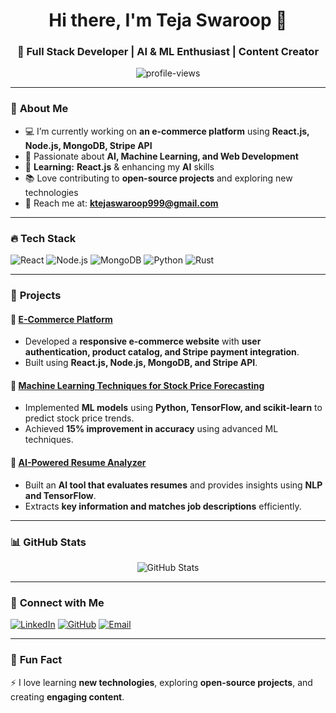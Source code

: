 <!-- Header -->
<h1 align="center">Hi there, I'm Teja Swaroop 👋</h1>
<h3 align="center">🚀 Full Stack Developer | AI & ML Enthusiast | Content Creator</h3>

<p align="center">
  <img src="https://komarev.com/ghpvc/?username=your-username&label=Profile%20Views&color=blue&style=flat" alt="profile-views" />
</p>

---

### 🚀 **About Me**
- 💻 I’m currently working on **an e-commerce platform** using **React.js, Node.js, MongoDB, Stripe API**  
- 🤖 Passionate about **AI, Machine Learning, and Web Development**  
- 🎯 **Learning:** **React.js** & enhancing my **AI** skills  
- 📚 Love contributing to **open-source projects** and exploring new technologies  
- 📩 Reach me at: **ktejaswaroop999@gmail.com**  

---

### 🔥 **Tech Stack**
![React](https://img.shields.io/badge/React.js-61DAFB?style=flat&logo=react&logoColor=white)
![Node.js](https://img.shields.io/badge/Node.js-339933?style=flat&logo=node.js&logoColor=white)
![MongoDB](https://img.shields.io/badge/MongoDB-4EA94B?style=flat&logo=mongodb&logoColor=white)
![Python](https://img.shields.io/badge/Python-3776AB?style=flat&logo=python&logoColor=white)
![Rust](https://img.shields.io/badge/Rust-000000?style=flat&logo=rust&logoColor=white)

---

### 📌 **Projects**
#### 🔹 [E-Commerce Platform](https://github.com/your-username/e-commerce-project)
- Developed a **responsive e-commerce website** with **user authentication, product catalog, and Stripe payment integration**.  
- Built using **React.js, Node.js, MongoDB, and Stripe API**.  

#### 🔹 [Machine Learning Techniques for Stock Price Forecasting](https://github.com/your-username/stock-forecast-ml)
- Implemented **ML models** using **Python, TensorFlow, and scikit-learn** to predict stock price trends.  
- Achieved **15% improvement in accuracy** using advanced ML techniques.  

#### 🔹 [AI-Powered Resume Analyzer](https://github.com/your-username/resume-analyzer)
- Built an **AI tool that evaluates resumes** and provides insights using **NLP and TensorFlow**.  
- Extracts **key information and matches job descriptions** efficiently.  

---

### 📊 **GitHub Stats**
<p align="center">
  <img src="https://github-readme-stats.vercel.app/api?username=tejaswaroop999&show_icons=true&theme=tokyonight" alt="GitHub Stats" />
</p>

---

### 🔗 **Connect with Me**
[![LinkedIn](https://img.shields.io/badge/LinkedIn-0A66C2?style=flat&logo=linkedin&logoColor=white)](https://www.linkedin.com/in/your-profile/)
[![GitHub](https://img.shields.io/badge/GitHub-181717?style=flat&logo=github&logoColor=white)](https://github.com/your-username/)
[![Email](https://img.shields.io/badge/Email-D14836?style=flat&logo=gmail&logoColor=white)](mailto:your-email@example.com)

---

### 🚀 **Fun Fact**
⚡ I love learning **new technologies**, exploring **open-source projects**, and creating **engaging content**.  
